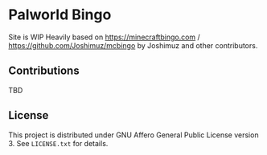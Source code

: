 # Palworld Bingo

Site is WIP
Heavily based on https://minecraftbingo.com / https://github.com/Joshimuz/mcbingo by Joshimuz and other contributors.
## Contributions

TBD

## License

This project is distributed under GNU Affero General Public License version 3.
See `LICENSE.txt` for details.
